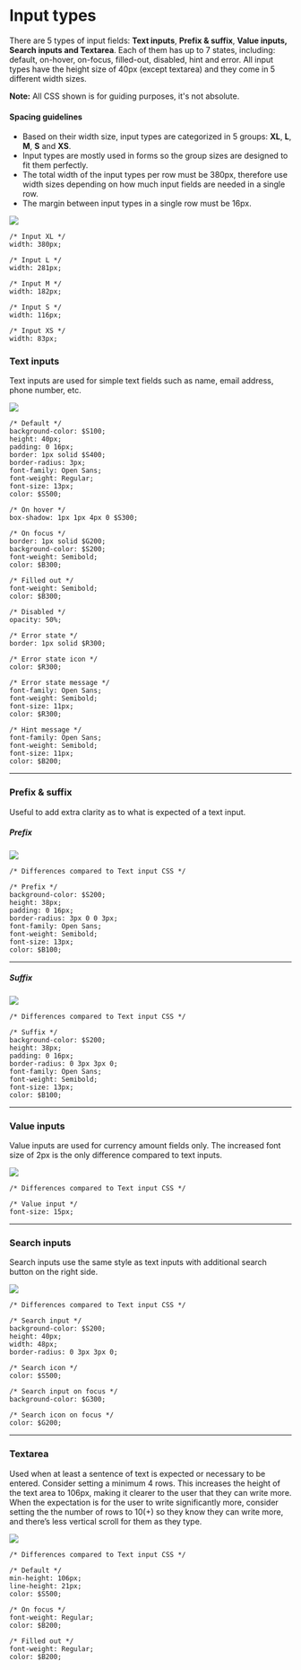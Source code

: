 # Input types

There are 5 types of input fields: **Text inputs**, **Prefix & suffix**, **Value inputs,** **Search inputs **and** Textarea**. Each of them has up to 7 states, including: default, on-hover, on-focus, filled-out, disabled, hint and error. All input types have the height size of 40px \(except textarea\) and they come in 5 different width sizes.

**Note:** All CSS shown is for guiding purposes, it's not absolute.

#### Spacing guidelines

* Based on their width size, input types are categorized in 5 groups: **XL**, **L**, **M**, **S** and **XS**.
* Input types are mostly used in forms so the group sizes are designed to fit them perfectly.
* The total width of the input types per row must be 380px, therefore use width sizes depending on how much input fields are needed in a single row.
* The margin between input types in a single row must be 16px.

![](/assets/atoms/input-types-input-sizes.png)

```
/* Input XL */
width: 380px;

/* Input L */
width: 281px;

/* Input M */
width: 182px;

/* Input S */
width: 116px;

/* Input XS */
width: 83px;
```

### Text inputs

Text inputs are used for simple text fields such as name, email address, phone number, etc.

![](/assets/atoms/input-types-text-input-states.png)

```
/* Default */
background-color: $S100;
height: 40px;
padding: 0 16px;
border: 1px solid $S400;
border-radius: 3px;
font-family: Open Sans;
font-weight: Regular;
font-size: 13px;
color: $S500;

/* On hover */
box-shadow: 1px 1px 4px 0 $S300;

/* On focus */
border: 1px solid $G200;
background-color: $S200;
font-weight: Semibold;
color: $B300;

/* Filled out */
font-weight: Semibold;
color: $B300;

/* Disabled */
opacity: 50%;

/* Error state */
border: 1px solid $R300;

/* Error state icon */
color: $R300;

/* Error state message */
font-family: Open Sans;
font-weight: Semibold;
font-size: 11px;
color: $R300;

/* Hint message */
font-family: Open Sans;
font-weight: Semibold;
font-size: 11px;
color: $B200;
```

---

### Prefix & suffix

Useful to add extra clarity as to what is expected of a text input.

##### Prefix

![](/assets/atoms/input-types-prefix-states.png)

```
/* Differences compared to Text input CSS */

/* Prefix */
background-color: $S200;
height: 38px;
padding: 0 16px;
border-radius: 3px 0 0 3px;
font-family: Open Sans;
font-weight: Semibold;
font-size: 13px;
color: $B100;
```

---

##### Suffix

![](/assets/atoms/input-types-suffix-states.png)

```
/* Differences compared to Text input CSS */

/* Suffix */
background-color: $S200;
height: 38px;
padding: 0 16px;
border-radius: 0 3px 3px 0;
font-family: Open Sans;
font-weight: Semibold;
font-size: 13px;
color: $B100;
```

---

### Value inputs

Value inputs are used for currency amount fields only. The increased font size of 2px is the only difference compared to text inputs.

![](/assets/atoms/input-types-value-input-states.png)

```
/* Differences compared to Text input CSS */

/* Value input */
font-size: 15px;
```

---

### Search inputs

Search inputs use the same style as text inputs with additional search button on the right side.

![](/assets/atoms/input-types-search-states.png)

```
/* Differences compared to Text input CSS */

/* Search input */
background-color: $S200;
height: 40px;
width: 48px;
border-radius: 0 3px 3px 0;

/* Search icon */
color: $S500;

/* Search input on focus */
background-color: $G300;

/* Search icon on focus */
color: $G200;
```

---

### Textarea

Used when at least a sentence of text is expected or necessary to be entered. Consider setting a minimum 4 rows. This increases the height of the text area to 106px, making it clearer to the user that they can write more. When the expectation is for the user to write significantly more, consider setting the the number of rows to 10\(+\) so they know they can write more, and there’s less vertical scroll for them as they type.

![](/assets/atoms/input-types-text-area-states.png)

```
/* Differences compared to Text input CSS */

/* Default */
min-height: 106px;
line-height: 21px;
color: $S500;

/* On focus */
font-weight: Regular;
color: $B200;

/* Filled out */
font-weight: Regular;
color: $B200;
```



